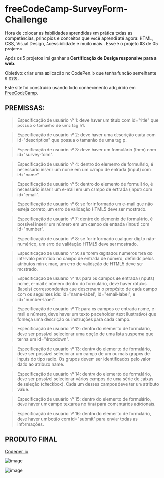 # freeCodeCamp-SurveyForm-Challenge

Hora de colocar as habilidades aprendidas em prática todas as competências, princípios e conceitos que você aprendi até agora: HTML, CSS, Visual Design, Acessibilidade e muito mais.. Esse é o projeto 03 de 05 projetos

Após os 5 projetos irei ganhar a **Certificação de Design responsivo para a web**.

Objetivo: criar uma aplicação no CodePen.io que tenha função semelhante a [este](https://codepen.io/freeCodeCamp/full/VPaoNP).

Este site foi construído usando todo conhecimento adquirido em [FreeCodeCamp](https://www.freecodecamp.org/learn/responsive-web-design/).

## PREMISSAS:

>Especificação de usuário nº 1: deve haver um título com id="title" que possua o tamanho de uma tag h1.

>Especificação de usuário nº 2: deve haver uma descrição curta com id="description" que possua o tamanho de uma tag p.

>Especificação de usuário nº 3: deve haver um formulário (form) com id="survey-form".

>Especificação de usuário nº 4: dentro do elemento de formulário, é necessário inserir um nome em um campo de entrada (input) com id="name".

>Especificação de usuário nº 5: dentro do elemento de formulário, é necessário inserir um e-mail em um campo de entrada (input) com id="email".

>Especificação de usuário nº 6: se for informado um e-mail que não esteja correto, um erro de validação HTML5 deve ser mostrado.

>Especificação de usuário nº 7: dentro do elemento de formulário, é possível inserir um número em um campo de entrada (input) com id="number".

>Especificação de usuário nº 8: se for informado qualquer dígito não-numérico, um erro de validação HTML5 deve ser mostrado.

>Especificação de usuário nº 9: se forem digitados números fora do intervalo permitido no campo de entrada de número, definido pelos atributos min e max, um erro de validação de HTML5 deve ser mostrado.

>Especificação de usuário nº 10: para os campos de entrada (inputs) nome, e-mail e número dentro do formulário, deve haver rótulos (labels) correspondentes que descrevam o propósito de cada campo com os seguintes ids: id="name-label", id="email-label", e id="number-label".

>Especificação de usuário nº 11: para os campos de entrada nome, e-mail e número, deve haver um texto placeholder (text ilustrativo) que forneça uma descrição ou instruções para cada campo.

>Especificação de usuário nº 12: dentro do elemento de formulário, deve ser possível selecionar uma opção de uma lista suspensa que tenha um id="dropdown".

>Especificação de usuário nº 13: dentro do elemento de formulário, deve ser possível selecionar um campo de um ou mais grupos de inputs do tipo radio. Os grupos devem ser identificados pelo valor dado ao atributo name.

>Especificação de usuário nº 14: dentro do elemento de formulário, deve ser possível selecionar vários campos de uma série de caixas de seleção (checkbox). Cada um desses campos deve ter um atributo value.

>Especificação de usuário nº 15: dentro do elemento de formulário, deve haver um campo textarea no final para comentários adicionais.

>Especificação de usuário nº 16: dentro do elemento de formulário, deve haver um botão com id="submit" para enviar todas as informações.

## PRODUTO FINAL

[Codepen.io](https://codepen.io/devm4ycry/pen/YzxbBav)

![image](https://user-images.githubusercontent.com/93494655/143080823-fe9bd07b-fcf8-48c9-8276-b4479dcfd8e5.png)

![image](https://user-images.githubusercontent.com/93494655/143080903-1464b769-f7ee-471b-b3a2-8b0965958d73.png)

